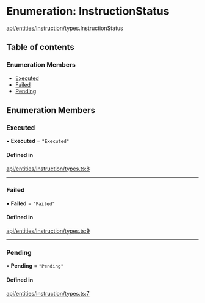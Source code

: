# Enumeration: InstructionStatus

[api/entities/Instruction/types](../wiki/api.entities.Instruction.types).InstructionStatus

## Table of contents

### Enumeration Members

- [Executed](../wiki/api.entities.Instruction.types.InstructionStatus#executed)
- [Failed](../wiki/api.entities.Instruction.types.InstructionStatus#failed)
- [Pending](../wiki/api.entities.Instruction.types.InstructionStatus#pending)

## Enumeration Members

### Executed

• **Executed** = ``"Executed"``

#### Defined in

[api/entities/Instruction/types.ts:8](https://github.com/PolymeshAssociation/polymesh-sdk/blob/16e8c2ca/src/api/entities/Instruction/types.ts#L8)

___

### Failed

• **Failed** = ``"Failed"``

#### Defined in

[api/entities/Instruction/types.ts:9](https://github.com/PolymeshAssociation/polymesh-sdk/blob/16e8c2ca/src/api/entities/Instruction/types.ts#L9)

___

### Pending

• **Pending** = ``"Pending"``

#### Defined in

[api/entities/Instruction/types.ts:7](https://github.com/PolymeshAssociation/polymesh-sdk/blob/16e8c2ca/src/api/entities/Instruction/types.ts#L7)
